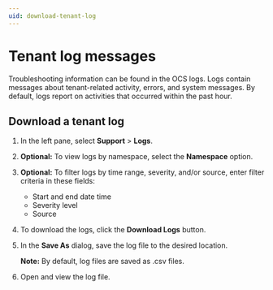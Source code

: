 ```yaml
---
uid: download-tenant-log
---
```


# Tenant log messages

Troubleshooting information can be found in the OCS logs. Logs contain messages about tenant-related activity, errors, and system messages. By default, logs report on activities that occurred within the past hour.

## Download a tenant log

1. In the left pane, select **Support** > **Logs**.
   
1. **Optional:** To view logs by namespace, select the **Namespace** option.

1. **Optional:** To filter logs by time range, severity, and/or source, enter filter criteria in these fields:

    * Start and end date time
    * Severity level
    * Source

1. To download the logs, click the **Download Logs** button.

1. In the **Save As** dialog, save the log file to the desired location.

   **Note:** By default, log files are saved as .csv files.

1. Open and view the log file.
